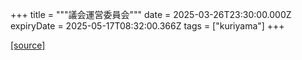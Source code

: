 +++
title = """議会運営委員会"""
date = 2025-03-26T23:30:00.000Z
expiryDate = 2025-05-17T08:32:00.366Z
tags = ["kuriyama"]
+++


[[source]](https://www.town.kuriyama.hokkaido.jp/site/gikai/29874.html)
